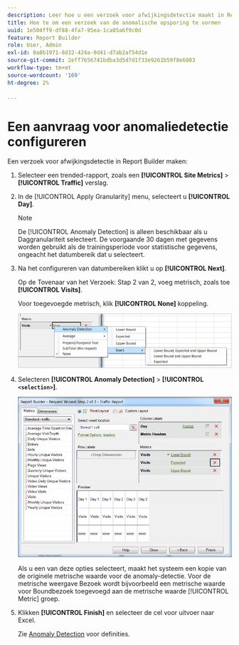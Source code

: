 ```yaml
---
description: Leer hoe u een verzoek voor afwijkingsdetectie maakt in Report Builder.
title: Hoe te om een verzoek van de anomalische opsporing te vormen
uuid: 1e504ff9-df88-4fa7-95ea-1ca05a6f9c0d
feature: Report Builder
role: User, Admin
exl-id: 0a8b1971-8d32-424a-9d41-d7ab2af54d1e
source-git-commit: 2eff7656741bdba3d5d7d1f33e9261b59f8e6083
workflow-type: tm+mt
source-wordcount: '169'
ht-degree: 2%

---
```


# Een aanvraag voor anomaliedetectie configureren

Een verzoek voor afwijkingsdetectie in Report Builder maken:

1. Selecteer een trended-rapport, zoals een **[!UICONTROL Site Metrics]** > **[!UICONTROL Traffic]** verslag.
1. In de [!UICONTROL Apply Granularity] menu, selecteert u **[!UICONTROL Day]**.

   >[!NOTE]
   >
   >De [!UICONTROL Anomaly Detection] is alleen beschikbaar als u Daggranulariteit selecteert. De voorgaande 30 dagen met gegevens worden gebruikt als de trainingsperiode voor statistische gegevens, ongeacht het datumbereik dat u selecteert.

1. Na het configureren van datumbereiken klikt u op **[!UICONTROL Next]**.

   Op de Tovenaar van het Verzoek: Stap 2 van 2, voeg metrisch, zoals toe **[!UICONTROL Visits]**.

   Voor toegevoegde metrisch, klik **[!UICONTROL None]** koppeling.

   ![Screenshot met Anomaly Detection, vervolgens Insert en insert options for Lower and Upper Bound and expected.](assets/anomaly_select.png)

1. Selecteren **[!UICONTROL Anomaly Detection]** > **[!UICONTROL `<selection>`]**.

   ![Schermafbeelding met aanvraagwizard Stap 2 - Verkeersrapport.](assets/anomaly_visit.png)

   Als u een van deze opties selecteert, maakt het systeem een kopie van de originele metrische waarde voor de anomaly-detectie. Voor de metrische weergave Bezoek wordt bijvoorbeeld een metrische waarde voor Boundbezoek toegevoegd aan de metrische waarde [!UICONTROL Metric] groep.
1. Klikken **[!UICONTROL Finish]** en selecteer de cel voor uitvoer naar Excel.

   Zie [Anomaly Detection](/help/analyze/analysis-workspace/c-anomaly-detection/anomaly-detection.md) voor definities.
